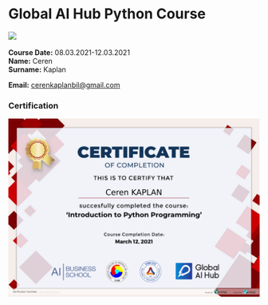# Global AI Hub Python Course
![](img/newlogo.png)

**Course Date:** 08.03.2021-12.03.2021  
**Name:** Ceren  
**Surname:** Kaplan

**Email:** cerenkaplanbil@gmail.com



### Certification
![](img/PythonCertificate.png)

